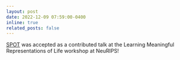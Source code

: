 ```yaml
---
layout: post
date: 2022-12-09 07:59:00-0400
inline: true
related_posts: false
---
```


[SPOT](https://openreview.net/pdf?id=knxP0g5K8A) was accepted as a contributed talk at the Learning Meaningful Representations of Life workshop at NeuRIPS!
